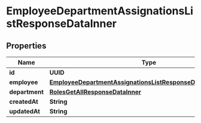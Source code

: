 

# EmployeeDepartmentAssignationsListResponseDataInner


## Properties

| Name | Type | Description | Notes |
|------------ | ------------- | ------------- | -------------|
|**id** | **UUID** |  |  [optional] |
|**employee** | [**EmployeeDepartmentAssignationsListResponseDataInnerEmployee**](EmployeeDepartmentAssignationsListResponseDataInnerEmployee.md) |  |  [optional] |
|**department** | [**RolesGetAllResponseDataInner**](RolesGetAllResponseDataInner.md) |  |  [optional] |
|**createdAt** | **String** |  |  [optional] |
|**updatedAt** | **String** |  |  [optional] |



